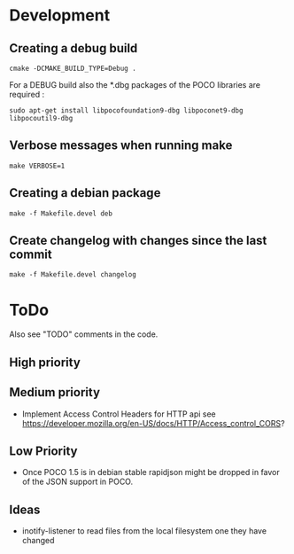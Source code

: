 Development
===========

Creating a debug build
----------------------

    cmake -DCMAKE_BUILD_TYPE=Debug .

For a DEBUG build also the *.dbg packages of the POCO libraries are required :
 
    sudo apt-get install libpocofoundation9-dbg libpoconet9-dbg libpocoutil9-dbg


Verbose messages when running make
----------------------------------

    make VERBOSE=1


Creating a debian package
-------------------------

    make -f Makefile.devel deb


Create changelog with changes since the last commit
---------------------------------------------------

    make -f Makefile.devel changelog


ToDo
====

Also see "TODO" comments in the code.

High priority
-------------


Medium priority
---------------

* Implement Access Control Headers for HTTP api
  see https://developer.mozilla.org/en-US/docs/HTTP/Access_control_CORS?

Low Priority
------------

* Once POCO 1.5 is in debian stable rapidjson might be dropped in favor of
  the JSON support in POCO.


Ideas
-----

* inotify-listener to read files from the local filesystem one they have changed


